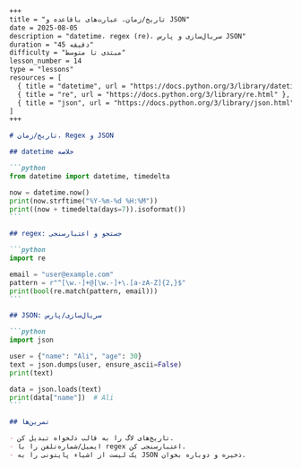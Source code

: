 ````markdown
+++
title = "تاریخ/زمان، عبارت‌های باقاعده و JSON"
date = 2025-08-05
description = "datetime، regex (re)، سریال‌سازی و پارس JSON"
duration = "45 دقیقه"
difficulty = "مبتدی تا متوسط"
lesson_number = 14
type = "lessons"
resources = [
  { title = "datetime", url = "https://docs.python.org/3/library/datetime.html" },
  { title = "re", url = "https://docs.python.org/3/library/re.html" },
  { title = "json", url = "https://docs.python.org/3/library/json.html" }
]
+++

# تاریخ/زمان، Regex و JSON

## datetime خلاصه

```python
from datetime import datetime, timedelta

now = datetime.now()
print(now.strftime("%Y-%m-%d %H:%M"))
print((now + timedelta(days=7)).isoformat())
```

## regex: جستجو و اعتبارسنجی

```python
import re

email = "user@example.com"
pattern = r"^[\w.-]+@[\w.-]+\.[a-zA-Z]{2,}$"
print(bool(re.match(pattern, email)))
```

## JSON: سریال‌سازی/پارس

```python
import json

user = {"name": "Ali", "age": 30}
text = json.dumps(user, ensure_ascii=False)
print(text)

data = json.loads(text)
print(data["name"])  # Ali
```

## تمرین‌ها

- تاریخ‌های لاگ را به قالب دلخواه تبدیل کن.
- ایمیل/شماره‌تلفن را با regex اعتبارسنجی کن.
- یک لیست از اشیاء پایتونی را به JSON ذخیره و دوباره بخوان.

````
